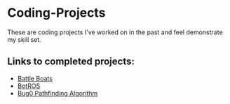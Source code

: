 # Coding-Projects
These are coding projects I've worked on in the past and feel demonstrate my skill set.

## Links to completed projects:
- [Battle Boats](/tree/main/Battle%20Boats)
- [BotROS](tree/main/BotROS)
- [Bug0 Pathfinding Algorithm](tree/main/Bug0%20Pathfinding%20Algorithm)
